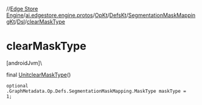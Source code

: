 //[Edge Store Engine](../../../../../../index.md)/[ai.edgestore.engine.protos](../../../../index.md)/[OpKt](../../../index.md)/[DefsKt](../../index.md)/[SegmentationMaskMappingKt](../index.md)/[Dsl](index.md)/[clearMaskType](clear-mask-type.md)

# clearMaskType

[androidJvm]\

final [Unit](https://kotlinlang.org/api/latest/jvm/stdlib/kotlin/-unit/index.html)[clearMaskType](clear-mask-type.md)()

<code>optional .GraphMetadata.Op.Defs.SegmentationMaskMapping.MaskType maskType = 1;</code>

